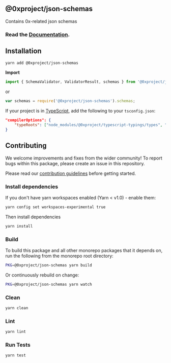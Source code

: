 ## @0xproject/json-schemas

Contains 0x-related json schemas

### Read the [Documentation](https://0xproject.com/docs/json-schemas).

## Installation

```bash
yarn add @0xproject/json-schemas
```

**Import**

```typescript
import { SchemaValidator, ValidatorResult, schemas } from '@0xproject/json-schemas';
```

or

```javascript
var schemas = require('@0xproject/json-schemas').schemas;
```

If your project is in [TypeScript](https://www.typescriptlang.org/), add the following to your `tsconfig.json`:

```json
"compilerOptions": {
    "typeRoots": ["node_modules/@0xproject/typescript-typings/types", "node_modules/@types"],
}
```

## Contributing

We welcome improvements and fixes from the wider community! To report bugs within this package, please create an issue in this repository.

Please read our [contribution guidelines](../../CONTRIBUTING.md) before getting started.

### Install dependencies

If you don't have yarn workspaces enabled (Yarn < v1.0) - enable them:

```bash
yarn config set workspaces-experimental true
```

Then install dependencies

```bash
yarn install
```

### Build

To build this package and all other monorepo packages that it depends on, run the following from the monorepo root directory:

```bash
PKG=@0xproject/json-schemas yarn build
```

Or continuously rebuild on change:

```bash
PKG=@0xproject/json-schemas yarn watch
```

### Clean

```bash
yarn clean
```

### Lint

```bash
yarn lint
```

### Run Tests

```bash
yarn test
```
